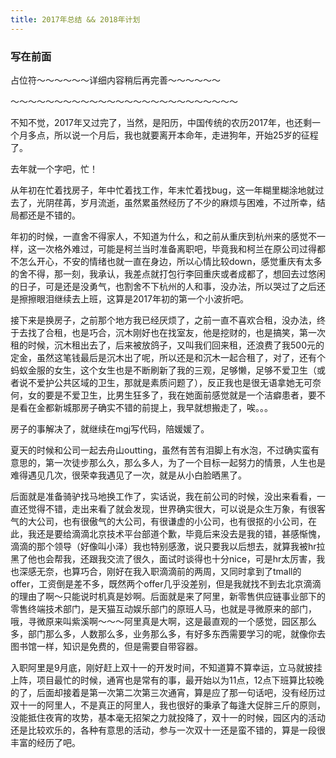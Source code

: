 ```yaml
---
title: 2017年总结 && 2018年计划
---
```


### 写在前面

占位符～～～～～～详细内容稍后再完善～～～～～～

～～～～～～～～～～～～～～～～～～～～～～～～～～

不知不觉，2017年又过完了，当然，是阳历，中国传统的农历2017年，也还剩一个月多点，所以说一个月后，我也就要离开本命年，走进狗年，开始25岁的征程了。

去年就一个字吧，忙！

从年初在忙着找房子，年中忙着找工作，年末忙着找bug，这一年糊里糊涂地就过去了，光阴荏苒，岁月流逝，虽然累虽然经历了不少的麻烦与困难，不过所幸，结局都还是不错的。

年初的时候，一直舍不得家人，不知道为什么，和之前从重庆到杭州来的感觉不一样，这一次格外难过，可能是柯兰当时准备离职吧，毕竟我和柯兰在原公司过得都不怎么开心，不安的情绪也就一直在身边，所以心情比较down，感觉重庆有太多的舍不得，那一刻，我承认，我差点就打包行李回重庆或者成都了，想回去过悠闲的日子，可是还是没勇气，也割舍不下杭州的人和事，没办法，所以哭过了之后还是擦擦眼泪继续去上班，这算是2017年初的第一个小波折吧。

接下来是换房子，之前那个地方我已经厌烦了，之前一直不喜欢合租，没办法，终于去找了合租，也是巧合，沉木刚好也在找室友，他是挖财的，也是搞笑，第一次租的时候，沉木租出去了，后来被放鸽子，又叫我们回来租，还浪费了我500元的定金，虽然这笔钱最后是沉木出了呢，所以还是和沉木一起合租了，对了，还有个蚂蚁金服的女生，这个女生也是不断刷新了我的三观，足够懒，足够不爱卫生（或者说不爱护公共区域的卫生，那就是素质问题了），反正我也是很无语拿她无可奈何，女的要是不爱卫生，比男生狂多了，我在她面前感觉就是一个洁癖患者，要不是看在金都新城那房子确实不错的前提上，我早就想搬走了，唉。。。

房子的事解决了，就继续在mgj写代码，陪媛媛了。

夏天的时候和公司一起去舟山outting，虽然有苦有泪脚上有水泡，不过确实蛮有意思的，第一次徒步那么久，那么多人，为了一个目标一起努力的情景，人生也是难得遇见几次，很荣幸我遇见了一次，就是从小白脸晒黑了。

后面就是准备骑驴找马地换工作了，实话说，我在前公司的时候，没出来看看，一直还觉得不错，走出来看了就会发现，世界确实很大，可以说是众生万象，有很客气的大公司，也有很傲气的大公司，有很谦虚的小公司，也有很抠的小公司，在此，我还是要给滴滴北京技术平台部道个歉，毕竟后来没去是我的错，甚感惭愧，滴滴的那个领导（好像叫小泽）我也特别感激，说只要我以后想去，就算我被hr拉黑了他也会帮我，还跟我交流了很久，面试时谈得也十分nice，可是hr太厉害，我也深感无奈，也算巧合，刚好在我入职滴滴前的两周，又同时拿到了tmall的offer，工资倒是差不多，既然两个offer几乎没差别，但是我就找不到去北京滴滴的理由了啊～只能说时机真是妙啊。后面就是来了阿里，新零售供应链事业部下的零售终端技术部门，是天猫互动娱乐部门的原班人马，也就是寻微原来的部门，哦，寻微原来叫紫溪啊～～～阿里真是大啊，这是最直观的一个感觉，园区那么多，部门那么多，人数那么多，业务那么多，有好多东西需要学习的呢，就像你去图书馆一样，知识是免费的，但是需要自带容器。

入职阿里是9月底，刚好赶上双十一的开发时间，不知道算不算幸运，立马就披挂上阵，项目最忙的时候，通宵也是常有的事，最开始以为11点，12点下班算比较晚的了，后面却接着是第一次第二次第三次通宵，算是应了那一句话吧，没有经历过双十一的阿里人，不是真正的阿里人，我也很好的秉承了每逢大促胖三斤的原则，没能抵住夜宵的攻势，基本毫无招架之力就投降了，双十一的时候，园区内的活动还是比较欢乐的，各种有意思的活动，参与一次双十一还是蛮不错的，算是一段很丰富的经历了吧。




















